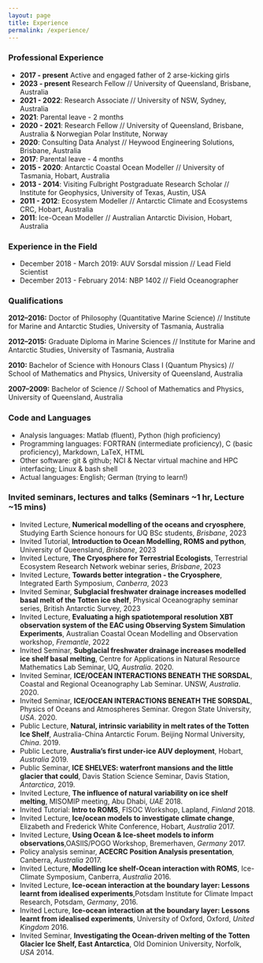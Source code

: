 ```yaml
---
layout: page
title: Experience
permalink: /experience/
---
```


### Professional Experience
- **2017 - present** Active and engaged father of 2 arse-kicking girls
- **2023 - present** Research Fellow // University of Queensland, Brisbane, Australia
- **2021 - 2022**: Research Associate // University of NSW, Sydney, Australia
- **2021**: Parental leave - 2 months
- **2020 - 2021**: Research Fellow // University of Queensland, Brisbane, Australia & Norwegian Polar Institute, Norway
- **2020**: Consulting Data Analyst // Heywood Engineering Solutions, Brisbane, Australia
- **2017**: Parental leave - 4 months
- **2015 - 2020**: Antarctic Coastal Ocean Modeller // University of Tasmania, Hobart, Australia
- **2013 - 2014**: Visiting Fulbright Postgraduate Research Scholar // Institute for Geophysics, University of Texas, Austin, USA
- **2011 - 2012**: Ecosystem Modeller // Antarctic Climate and Ecosystems CRC, Hobart, Australia
- **2011**: Ice-Ocean Modeller // Australian Antarctic Division, Hobart, Australia

### Experience in the Field

- December 2018 - March 2019: AUV Sorsdal mission // Lead Field Scientist
- December 2013 - February 2014: NBP 1402 // Field Oceanographer
 
### Qualifications
**2012–2016:** Doctor of Philosophy (Quantitative Marine Science) // Institute for Marine and Antarctic Studies, University of Tasmania, Australia

**2012–2015:** Graduate Diploma in Marine Sciences // Institute for Marine and Antarctic Studies, University of Tasmania, Australia

**2010:** Bachelor of Science with Honours Class I (Quantum Physics) // School of Mathematics and Physics, University of Queensland, Australia

**2007–2009:** Bachelor of Science // School of Mathematics and Physics, University of Queensland, Australia

### Code and Languages
- Analysis languages: Matlab (fluent), Python (high proficiency)
- Programming languages: FORTRAN (intermediate proficiency), C (basic proficiency), Markdown, LaTeX, HTML
- Other software: git & github; NCI & Nectar virtual machine and HPC interfacing; Linux & bash shell
- Actual languages: English; German (trying to learn!)

### Invited seminars, lectures and talks (Seminars ~1 hr, Lecture ~15 mins)
- Invited Lecture, **Numerical modelling of the oceans and cryosphere**, Studying Earth Science honours for UQ BSc students, *Brisbane*, 2023
- Invited Tutorial, **Introduction to Ocean Modelling, ROMS and python**, University of Queensland, *Brisbane*, 2023
- Invited Lecture, **The Cryosphere for Terrestrial Ecologists**, Terrestrial Ecosystem Research Network webinar series, *Brisbane*, 2023
- Invited Lecture, **Towards better integration - the Cryosphere**, Integrated Earth Symposium, *Canberra*, 2023
- Invited Seminar, **Subglacial freshwater drainage increases modelled basal melt of the Totten ice shelf**, Physical Oceanography seminar series, British Antarctic Survey, 2023
- Invited Lecture, **Evaluating a high spatiotemporal resolution XBT observation system of the EAC using Observing System Simulation Experiments**, Australian Coastal Ocean Modelling and Observation workshop, *Fremantle*, 2022
- Invited Seminar, **Subglacial freshwater drainage increases modelled ice shelf basal melting**, Centre for Applications in Natural Resource Mathematics Lab Seminar, UQ, *Australia*. 2020.
- Invited Seminar, **ICE/OCEAN INTERACTIONS BENEATH THE SORSDAL**, Coastal and Regional Oceanography Lab Seminar. UNSW, *Australia*. 2020.
- Invited Seminar, **ICE/OCEAN INTERACTIONS BENEATH THE SORSDAL**, Physics of Oceans and Atmospheres Seminar. Oregon State University, *USA*. 2020.
- Public Lecture, **Natural, intrinsic variability in melt rates of the Totten Ice Shelf**, Australia-China Antarctic Forum. Beijing Normal University, *China*. 2019.
- Public Lecture, **Australia’s first under-ice AUV deployment**, Hobart, *Australia* 2019.
- Public Seminar, **ICE SHELVES: waterfront mansions and the little glacier that could**, Davis Station Science Seminar, Davis Station, *Antarctica*, 2019.
- Invited Lecture, **The influence of natural variability on ice shelf melting**, MISOMIP meeting, Abu Dhabi, *UAE* 2018.
- Invited Tutorial: **Intro to ROMS**, FISOC Workshop, Lapland, *Finland* 2018.
- Invited Lecture, **Ice/ocean models to investigate climate change**, Elizabeth and Frederick White Conference, Hobart, *Australia* 2017.
- Invited Lecture, **Using Ocean & Ice-sheet models to inform observations**,OASIIS/POGO Workshop, Bremerhaven, *Germany* 2017.
- Policy analysis seminar, **ACECRC Position Analysis presentation**, Canberra, *Australia* 2017.
- Invited Lecture, **Modelling Ice shelf-Ocean interaction with ROMS**, Ice-Climate Symposium, Canberra, *Australia* 2016.
- Invited Lecture, **Ice-ocean interaction at the boundary layer: Lessons learnt from idealised experiments**,Potsdam Institute for Climate Impact Research, Potsdam, *Germany*, 2016.
- Invited Lecture, **Ice-ocean interaction at the boundary layer: Lessons learnt from idealised experiments**, University of Oxford, Oxford, *United Kingdom* 2016.
- Invited Seminar, **Investigating the Ocean-driven melting of the Totten Glacier Ice Shelf, East Antarctica**, Old Dominion University, Norfolk, *USA* 2014.
